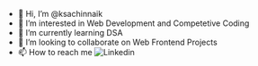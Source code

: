 - 👋 Hi, I’m @ksachinnaik
- 👀 I’m interested in Web Development and Competetive Coding
- 🌱 I’m currently learning DSA
- 💞️ I’m looking to collaborate on Web Frontend Projects
- 📫 How to reach me ![Linkedin](https://www.linkedin.com/in/k-sachin-naik-aab6a2202)

<!---
ksachinnaik/ksachinnaik is a ✨ special ✨ repository because its `README.md` (this file) appears on your GitHub profile.
You can click the Preview link to take a look at your changes.
--->
